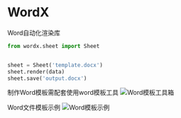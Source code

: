 # WordX
Word自动化渲染库  
```python
from wordx.sheet import Sheet 


sheet = Sheet('template.docx')
sheet.render(data)
sheet.save('output.docx')
```
制作Word模板需配套使用word模板工具
![Word模板工具箱](https://github.com/inspirare6/lims/blob/master/frontend/src/assets/img/logo.png?raw=True)

Word文件模板示例
![Word模板示例](https://storage.heinz97.top/github/word-template.png)

